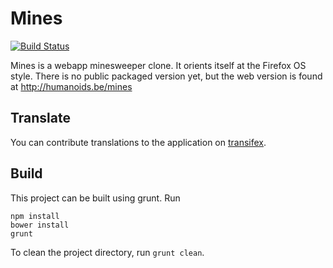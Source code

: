 Mines
=====
[![Build Status](https://travis-ci.org/freaktechnik/mines.js.svg)](https://travis-ci.org/freaktechnik/mines.js)

Mines is a webapp minesweeper clone. It orients itself at the Firefox OS style. There is no public packaged version yet, but the web version is found at http://humanoids.be/mines

Translate
---------
You can contribute translations to the application on [transifex](http://transifex.com/projects/p/mines).

Build
-----
This project can be built using grunt. Run
```
npm install
bower install
grunt
```

To clean the project directory, run `grunt clean`.


